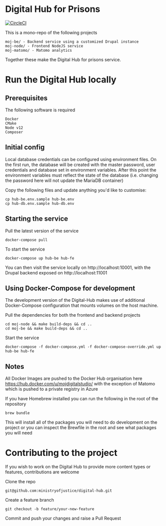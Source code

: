 # Digital Hub for Prisons

[![CircleCI](https://circleci.com/gh/ministryofjustice/digital-hub/tree/master.svg?style=svg)](https://circleci.com/gh/ministryofjustice/digital-hub/tree/master)

This is a mono-repo of the following projects

    moj-be/ - Backend service using a customized Drupal instance
    moj-node/ - Frontend NodeJS service
    moj-matomo/ - Matomo analytics

Together these make the Digital Hub for prisons service.

# Run the Digital Hub locally

## Prerequisites
The following software is required

    Docker
    CMake
    Node v12
    Composer

## Initial config

Local database credentials can be configured using environment files. On the first run, the database will be created with the master password, user credentials and database set in environment variables. After this point the environment variables must reflect the state of the database (i.e. changing the password here will not update the MariaDB container)

Copy the following files and update anything you'd like to customise:

```
cp hub-be.env.sample hub-be.env
cp hub-db.env.sample hub-db.env
```

## Starting the service

Pull the latest version of the service

    docker-compose pull

To start the service

    docker-compose up hub-be hub-fe

You can then visit the service locally on http://localhost:10001, with the Drupal backend exposed on http://localhost:11001

## Using Docker-Compose for development

The development version of the Digital-Hub makes use of additional Docker-Compose configuration that mounts volumes on the host machine.

Pull the dependencies for both the frontend and backend projects

    cd moj-node && make build-deps && cd ..
    cd moj-be && make build-deps && cd ..

Start the service

    docker-compose -f docker-compose.yml -f docker-compose-override.yml up hub-be hub-fe

## Notes

All Docker Images are pushed to the Docker Hub organisation here https://hub.docker.com/u/mojdigitalstudio/ with the exception of Matomo which is pushed to a private registry in Azure

If you have Homebrew installed you can run the following in the root of the repository

    brew bundle

This will install all of the packages you will need to do development on the project or you can inspect the Brewfile in the root and see what packages you will need

# Contributing to the project

If you wish to work on the Digital Hub to provide more content types or features, contributions are welcome

Clone the repo

    git@github.com:ministryofjustice/digital-hub.git

Create a feature branch

    git checkout -b feature/your-new-feature

Commit and push your changes and raise a Pull Request
